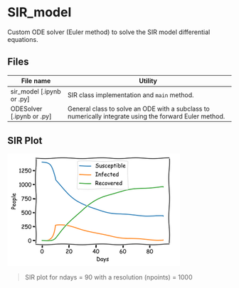 # SIR_model
Custom ODE solver (Euler method) to solve the SIR model differential equations.

## Files
File name | Utility
------------ | -------------
sir_model [.ipynb or .py] | SIR class implementation and `main` method. 
ODESolver [.ipynb or .py] | General class to solve an ODE with a subclass to numerically integrate using the forward Euler method.


## SIR Plot <br/>
![SIR Plot](/script_version/fig.png) <br/>
> SIR plot for ndays = 90 with a resolution (npoints) = 1000
